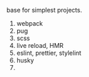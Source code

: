 base for simplest projects.

1. webpack
2. pug
3. scss
4. live reload, HMR
5. eslint, prettier, stylelint
6. husky
7. 